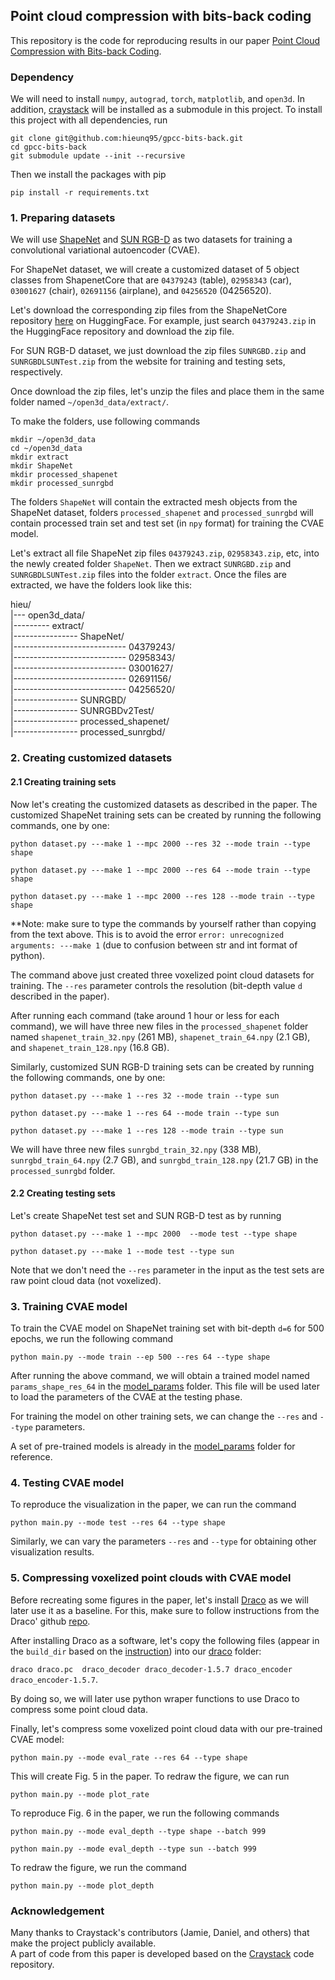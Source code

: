 ## Point cloud compression with bits-back coding
This repository is the code for reproducing results in our paper 
[Point Cloud Compression with Bits-back Coding](https://hieunq95.github.io/).

### Dependency
We will need to install `numpy`, `autograd`, `torch`, `matplotlib`, and `open3d`.
In addition, [craystack](https://github.com/j-towns/craystack) will be installed as a submodule in this project. To install this project with all dependencies,
run

```
git clone git@github.com:hieunq95/gpcc-bits-back.git
cd gpcc-bits-back 
git submodule update --init --recursive
```
Then we install the packages with pip  
```
pip install -r requirements.txt  
```

### 1. Preparing datasets
We will use [ShapeNet](https://huggingface.co/datasets/ShapeNet/ShapeNetCore) 
and [SUN RGB-D](https://rgbd.cs.princeton.edu/challenge.html) as two datasets for 
training a convolutional variational autoencoder (CVAE).

For ShapeNet dataset, we will create a customized dataset of 5 object classes from ShapenetCore that are 
`04379243` (table), `02958343` (car), `03001627` (chair), `02691156` (airplane), and `04256520` (04256520).

Let's download the corresponding zip files from the ShapeNetCore repository 
[here](https://huggingface.co/datasets/ShapeNet/ShapeNetCore/tree/main) on HuggingFace. For example, just search
`04379243.zip` in the HuggingFace repository and download the zip file.

For SUN RGB-D dataset, we just download the zip files `SUNRGBD.zip` and `SUNRGBDLSUNTest.zip` from the website 
for training and testing sets, respectively.

Once download the zip files, let's unzip the files and place them in the same folder named `~/open3d_data/extract/`.

To make the folders, use following commands

```
mkdir ~/open3d_data
cd ~/open3d_data  
mkdir extract  
mkdir ShapeNet  
mkdir processed_shapenet  
mkdir processed_sunrgbd
```

The folders `ShapeNet` will contain the extracted mesh objects from the ShapeNet dataset, 
folders `processed_shapenet` and `processed_sunrgbd` will contain processed train set and test set (in `npy` format) 
for training the CVAE model.

Let's extract all file ShapeNet zip files `04379243.zip`, `02958343.zip`, etc, into the newly created folder `ShapeNet`.
Then we extract `SUNRGBD.zip` and `SUNRGBDLSUNTest.zip` files into the folder `extract`.
Once the files are extracted, we have the folders look like this:

hieu/  
|--- open3d_data/  
|--------- extract/  
|---------------- ShapeNet/  
|---------------------------- 04379243/  
|---------------------------- 02958343/  
|---------------------------- 03001627/  
|---------------------------- 02691156/  
|---------------------------- 04256520/  
|---------------- SUNRGBD/  
|---------------- SUNRGBDv2Test/  
|---------------- processed_shapenet/  
|---------------- processed_sunrgbd/

### 2. Creating customized datasets
#### 2.1 Creating training sets
Now let's creating the customized datasets as described in the paper.
The customized ShapeNet training sets can be created by running the following commands, one by one:
```
python dataset.py ---make 1 --mpc 2000 --res 32 --mode train --type shape
```  
```
python dataset.py ---make 1 --mpc 2000 --res 64 --mode train --type shape
```  
```
python dataset.py ---make 1 --mpc 2000 --res 128 --mode train --type shape
```

**Note: make sure to type the commands by yourself rather than copying from the text above. This is 
to avoid the error `error: unrecognized arguments: ---make 1` (due to confusion between str and int format of python).

The command above just created three voxelized point cloud datasets for training. 
The `--res` parameter controls the resolution (bit-depth value `d` described in the paper).

After running each command (take around 1 hour or less for each command), we will have three
new files in the `processed_shapenet` folder named `shapenet_train_32.npy` (261 MB), `shapenet_train_64.npy` (2.1 GB), 
and `shapenet_train_128.npy` (16.8 GB). 

Similarly, customized SUN RGB-D training sets can be created by running the following commands, one by one:
```
python dataset.py ---make 1 --res 32 --mode train --type sun
```  
```
python dataset.py ---make 1 --res 64 --mode train --type sun
```  
```
python dataset.py ---make 1 --res 128 --mode train --type sun
```

We will have three new files `sunrgbd_train_32.npy` (338 MB), `sunrgbd_train_64.npy` (2.7 GB), 
and `sunrgbd_train_128.npy` (21.7 GB) 
in the `processed_sunrgbd` folder.

#### 2.2 Creating testing sets
Let's create ShapeNet test set and SUN RGB-D test as by running
```
python dataset.py ---make 1 --mpc 2000  --mode test --type shape
```  
```
python dataset.py ---make 1 --mode test --type sun
```

Note that we don't need the `--res` parameter in the input as the test sets are raw point cloud data (not voxelized).

### 3. Training CVAE model
To train the CVAE model on ShapeNet training set with bit-depth `d=6` for 500 epochs, we run the following command
```
python main.py --mode train --ep 500 --res 64 --type shape
```

After running the above command, we will obtain a trained model named `params_shape_res_64` in the
[model_params](https://github.com/hieunq95/gpcc-bits-back/tree/main/model_params)
folder. This file will be used later to load the parameters of the CVAE at the testing phase.

For training the model on other training sets, we can change the `--res` and `--type` parameters.

A set of pre-trained models is already in the
[model_params](https://github.com/hieunq95/gpcc-bits-back/tree/main/model_params) folder for reference.

### 4. Testing CVAE model
To reproduce the visualization in the paper, we can run the command
```
python main.py --mode test --res 64 --type shape
```

Similarly, we can vary the parameters `--res` and `--type` for obtaining other visualization results.

### 5. Compressing voxelized point clouds with CVAE model

Before recreating some figures in the paper, let's install [Draco](https://github.com/google/draco) as we will later use
it as a baseline. For this, make sure to follow instructions from the 
Draco' github [repo](https://github.com/google/draco/blob/main/BUILDING.md).

After installing Draco as a software, let's copy the following files (appear in the `build_dir` 
based on the [instruction](build_dir)) into our 
[draco](https://github.com/hieunq95/gpcc-bits-back/tree/main/draco) folder:

`draco draco.pc  draco_decoder draco_decoder-1.5.7 draco_encoder draco_encoder-1.5.7`.

By doing so, we will later use python wraper functions to use Draco to compress some point cloud data.

Finally, let's compress some voxelized point cloud data with our pre-trained CVAE model:
```
python main.py --mode eval_rate --res 64 --type shape
```
This will create Fig. 5 in the paper. To redraw the figure, we can run
```
python main.py --mode plot_rate
```
To reproduce Fig. 6 in the paper, we run the following commands
```
python main.py --mode eval_depth --type shape --batch 999
```  
```
python main.py --mode eval_depth --type sun --batch 999
```
To redraw the figure, we run the command
```
python main.py --mode plot_depth
```

### Acknowledgement
Many thanks to Craystack's contributors (Jamie, Daniel, and others) that make the project publicly available.  
A part of code from this paper is developed based on the [Craystack](https://github.com/j-towns/craystack) 
code repository.

